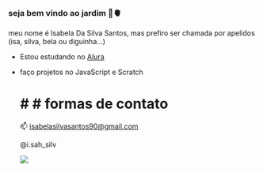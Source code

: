 ### seja bem vindo ao jardim 🌻🫀

<!--
**diguinha01/diguinha01** is a ✨ _special_ ✨ repository because its `README.md` (this file) appears on your GitHub profile.
-->

meu nome é Isabela Da Silva Santos, mas prefiro ser chamada por apelidos (isa, silva, bela ou diguinha...)

- Estou estudando no [Alura](https://www.alura.com.br) 
- faço projetos no JavaScript e Scratch
  

  # # # formas de contato
  📫 isabelasilvasantos90@gmail.com

  @i.sah_silv
  



  ![](https://media.tenor.com/mrApR_tNofkAAAAi/sunflower-plant.gif)
  

<!--
**diguinha01/diguinha01** is a ✨ _special_ ✨ repository because its `README.md` (this file) appears on your GitHub profile.

Here are some ideas to get you started:

- 🔭 I’m currently working on ...
- 🌱 I’m currently learning ...
- 👯 I’m looking to collaborate on ...
- 🤔 I’m looking for help with ...
- 💬 Ask me about ...
- 📫 How to reach me: ...
- 😄 Pronouns: ...
- ⚡ Fun fact: ...
-->
